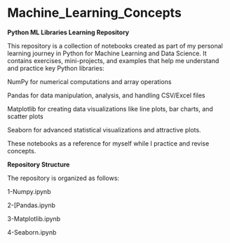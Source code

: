 # Machine_Learning_Concepts


**Python ML Libraries Learning Repository**


This repository is a collection of notebooks created as part of my personal learning journey in Python for Machine Learning and Data Science. It contains exercises, mini-projects, and examples that help me understand and practice key Python libraries:

NumPy for numerical computations and array operations

Pandas for data manipulation, analysis, and handling CSV/Excel files

Matplotlib for creating data visualizations like line plots, bar charts, and scatter plots 

Seaborn for advanced statistical visualizations and attractive plots. 

These notebooks as a reference for myself while I practice and revise concepts.

**Repository Structure**

The repository is organized as follows:

1-Numpy.ipynb

2-[Pandas.ipynb

3-Matplotlib.ipynb

4-Seaborn.ipynb


